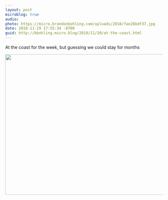 ```yaml
---
layout: post
microblog: true
audio: 
photo: https://micro.brandonbohling.com/uploads/2018/fae26bdf37.jpg
date: 2018-11-19 17:55:34 -0700
guid: http://bbohling.micro.blog/2018/11/20/at-the-coast.html
---
```

At the coast for the week, but guessing we could stay for months

<img src="https://micro.brandonbohling.com/uploads/2018/fae26bdf37.jpg" width="600" height="450" />
